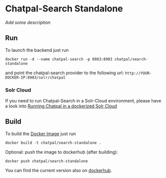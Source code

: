 # Chatpal-Search Standalone

_Add some description_

## Run

To launch the backend just run

```
docker run -d --name chatpal-search -p 8983:8983 chatpal/search-standalone
```

and point the chatpal-search provider to the following url: `http://YOUR-DOCKER-IP:8983/solr/chatpal`

### Solr Cloud

If you need to run Chatpal-Search in a Solr-Cloud environment, please have a look into
[Running Chatpal in a dockerized Solr Cloud](ChatpalSolrCloud.md)

## Build

To build the [Docker Image](https://www.docker.com/) just run

```
docker build -t chatpal/search-standalone .
```

Optional: push the image to dockerhub (after building):

```
docker push chatpal/search-standalone
```

You can find the current version also on [dockerhub](https://hub.docker.com/r/chatpal/search-standalone/).
